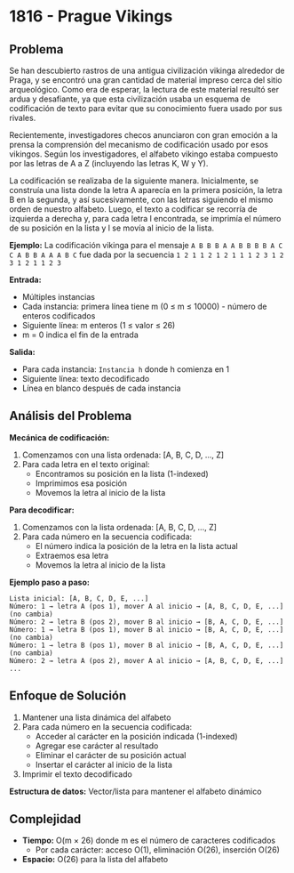 # 1816 - Prague Vikings

## Problema

Se han descubierto rastros de una antigua civilización vikinga alrededor de Praga, y se encontró una gran cantidad de material impreso cerca del sitio arqueológico. Como era de esperar, la lectura de este material resultó ser ardua y desafiante, ya que esta civilización usaba un esquema de codificación de texto para evitar que su conocimiento fuera usado por sus rivales.

Recientemente, investigadores checos anunciaron con gran emoción a la prensa la comprensión del mecanismo de codificación usado por esos vikingos. Según los investigadores, el alfabeto vikingo estaba compuesto por las letras de A a Z (incluyendo las letras K, W y Y).

La codificación se realizaba de la siguiente manera. Inicialmente, se construía una lista donde la letra A aparecía en la primera posición, la letra B en la segunda, y así sucesivamente, con las letras siguiendo el mismo orden de nuestro alfabeto. Luego, el texto a codificar se recorría de izquierda a derecha y, para cada letra l encontrada, se imprimía el número de su posición en la lista y l se movía al inicio de la lista.

**Ejemplo:** La codificación vikinga para el mensaje `A B B B A A B B B B A C C A B B A A A B C` fue dada por la secuencia `1 2 1 1 2 1 2 1 1 1 2 3 1 2 3 1 2 1 1 2 3`

**Entrada:**
- Múltiples instancias
- Cada instancia: primera línea tiene m (0 ≤ m ≤ 10000) - número de enteros codificados
- Siguiente línea: m enteros (1 ≤ valor ≤ 26)
- m = 0 indica el fin de la entrada

**Salida:**
- Para cada instancia: `Instancia h` donde h comienza en 1
- Siguiente línea: texto decodificado
- Línea en blanco después de cada instancia

## Análisis del Problema

**Mecánica de codificación:**
1. Comenzamos con una lista ordenada: [A, B, C, D, ..., Z]
2. Para cada letra en el texto original:
   - Encontramos su posición en la lista (1-indexed)
   - Imprimimos esa posición
   - Movemos la letra al inicio de la lista

**Para decodificar:**
1. Comenzamos con la lista ordenada: [A, B, C, D, ..., Z]
2. Para cada número en la secuencia codificada:
   - El número indica la posición de la letra en la lista actual
   - Extraemos esa letra
   - Movemos la letra al inicio de la lista

**Ejemplo paso a paso:**
```
Lista inicial: [A, B, C, D, E, ...]
Número: 1 → letra A (pos 1), mover A al inicio → [A, B, C, D, E, ...] (no cambia)
Número: 2 → letra B (pos 2), mover B al inicio → [B, A, C, D, E, ...]
Número: 1 → letra B (pos 1), mover B al inicio → [B, A, C, D, E, ...] (no cambia)
Número: 1 → letra B (pos 1), mover B al inicio → [B, A, C, D, E, ...] (no cambia)
Número: 2 → letra A (pos 2), mover A al inicio → [A, B, C, D, E, ...]
...
```

## Enfoque de Solución

1. Mantener una lista dinámica del alfabeto
2. Para cada número en la secuencia codificada:
   - Acceder al carácter en la posición indicada (1-indexed)
   - Agregar ese carácter al resultado
   - Eliminar el carácter de su posición actual
   - Insertar el carácter al inicio de la lista
3. Imprimir el texto decodificado

**Estructura de datos:** Vector/lista para mantener el alfabeto dinámico

## Complejidad

- **Tiempo:** O(m × 26) donde m es el número de caracteres codificados
  - Por cada carácter: acceso O(1), eliminación O(26), inserción O(26)
- **Espacio:** O(26) para la lista del alfabeto


